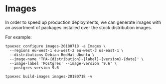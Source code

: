 Images
======

In order to speed up production deployments, we can generate images with
an assortment of packages installed over the stock distribution images.

For example:

    tpaexec configure images-20180718 -a Images \
      --regions eu-west-1 eu-west-2 eu-west-3 us-east-1 \
      --distributions Debian RedHat Ubuntu \
      --image-name 'TPA-{distribution}-{label}-{version}-{date}' \
      --image-label 'Postgres' --image-version '9.6' \
      --postgres-version 9.6

    tpaexec build-images images-20180718 -v
